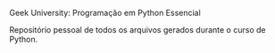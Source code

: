 Geek University: Programação em Python Essencial

Repositório pessoal de todos os arquivos gerados durante o curso de Python.

